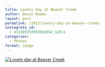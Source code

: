 ```yaml
---
title: Lovely day at Beaver Creek
author: Devin Reams
layout: post
permalink: /2013/lovely-day-at-beaver-creek/
instagrate_id:
  - 433309393059016954_52011
categories:
  - Photos
format: image
---
```

<p><!-- This post is created by Instagrate to WordPress, a WordPress Plugin by polevaultweb.com - http://www.polevaultweb.com/plugins/instagrate-to-wordpress/ --><a href="http://distilleryimage10.s3.amazonaws.com/872ab4eca46011e28b1f22000a9f14a7_7.jpg" title="Lovely day at Beaver Creek"><img src="http://distilleryimage10.s3.amazonaws.com/872ab4eca46011e28b1f22000a9f14a7_7.jpg" alt="Lovely day at Beaver Creek" /></a></p>
